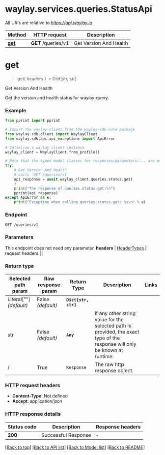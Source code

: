 # waylay.services.queries.StatusApi

All URIs are relative to *https://api.waylay.io*

Method | HTTP request | Description
------------- | ------------- | -------------
[**get**](StatusApi.md#get) | **GET** /queries/v1 | Get Version And Health

# **get**
> get(
> headers
> ) -> Dict[str, str]

Get Version And Health

Get the version and health status for waylay-query.

### Example

```python
from pprint import pprint

# Import the waylay-client from the waylay-sdk-core package
from waylay.sdk.client import WaylayClient
from waylay.sdk.api.api_exceptions import ApiError

# Intialize a waylay client instance
waylay_client = WaylayClient.from_profile()

# Note that the typed model classes for responses/parameters/... are only available when `waylay-sdk-queries-types` is installed
try:
    # Get Version And Health
    # calls `GET /queries/v1`
    api_response = await waylay_client.queries.status.get(
    )
    print("The response of queries.status.get:\n")
    pprint(api_response)
except ApiError as e:
    print("Exception when calling queries.status.get: %s\n" % e)
```

### Endpoint
```
GET /queries/v1
```
### Parameters

This endpoint does not need any parameter.
**headers** | [HeaderTypes](Operation.md#req_headers) | request headers |  | 

### Return type

Selected path param | Raw response param | Return Type  | Description | Links
------------------- | ------------------ | ------------ | ----------- | -----
Literal[""] _(default)_  | False _(default)_ | **`Dict[str, str]`** |  | 
str | False _(default)_ | **`Any`** | If any other string value for the selected path is provided, the exact type of the response will only be known at runtime. | 
/ | True | `Response` | The raw http response object.

### HTTP request headers

 - **Content-Type**: Not defined
 - **Accept**: application/json

### HTTP response details

| Status code | Description | Response headers |
|-------------|-------------|------------------|
**200** | Successful Response |  -  |

[[Back to top]](#) [[Back to API list]](../README.md#documentation-for-api-endpoints) [[Back to Model list]](../README.md#documentation-for-models) [[Back to README]](../README.md)


